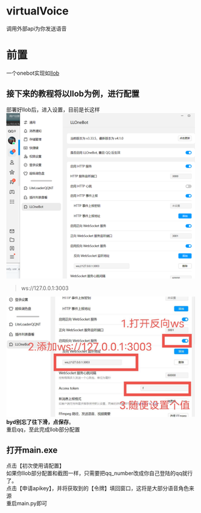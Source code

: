 # virtualVoice
调用外部api为你发送语音

# 前置
一个onebot实现如[llob](https://llob.napneko.com/zh-CN/guide/getting-started)
## 接下来的教程将以llob为例，进行配置
部署好llob后，进入设置，目前是长这样<br>
<img src="https://raw.githubusercontent.com/avilliai/imgBed/master/images/20241025211513.png" width="500px"><br>
> ws://127.0.0.1:3003<br>

<img src="https://raw.githubusercontent.com/avilliai/imgBed/master/images/269dc8695a667f7fbfe6c3b30ea80659.jpeg" width="500px"><br>
**byd别忘了往下滑，点保存**。<br>
重启qq，至此完成llob部分配置
## 打开main.exe
点击【初次使用请配置】<br>
如果你llob部分配置和截图一样，只需要把qq_number改成你自己登陆的qq就行了。<br>
点击【申请apikey】，并将获取到的【令牌】填回窗口，这将是大部分语音角色来源<br>
重启main.py即可



